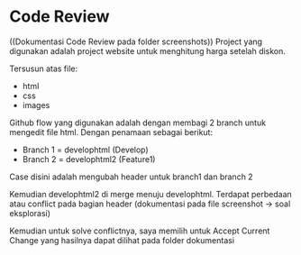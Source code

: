 # Code Review 
((Dokumentasi Code Review pada folder screenshots))
Project yang digunakan adalah project website untuk menghitung harga setelah diskon.

Tersusun atas file:
- html
- css
- images

Github flow yang digunakan adalah dengan membagi 2 branch untuk mengedit file html. Dengan penamaan sebagai berikut:
- Branch 1 = develophtml (Develop)
- Branch 2 = develophtml2 (Feature1)

Case disini adalah mengubah header untuk branch1 dan branch 2

Kemudian develophtml2 di merge menuju develophtml. Terdapat perbedaan atau conflict pada bagian header (dokumentasi pada file screenshot -> soal eksplorasi)

Kemudian untuk solve conflictnya, saya memilih untuk Accept Current Change yang hasilnya dapat dilihat pada folder dokumentasi